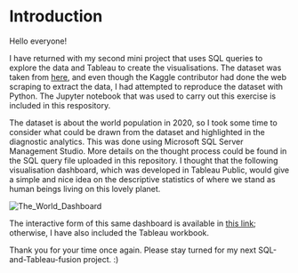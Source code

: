 # Introduction

Hello everyone!

I have returned with my second mini project that uses SQL queries to explore the data and Tableau to create the visualisations. The dataset was taken from [here](https://www.kaggle.com/tanuprabhu/population-by-country-2020), and even though the Kaggle contributor had done the web scraping to extract the data, I had attempted to reproduce the dataset with Python. The Jupyter notebook that was used to carry out this exercise is included in this respository.

The dataset is about the world population in 2020, so I took some time to consider what could be drawn from the dataset and highlighted in the diagnostic analytics. This was done using Microsoft SQL Server Management Studio. More details on the thought process could be found in the SQL query file uploaded in this repository. I thought that the following visualisation dashboard, which was developed in Tableau Public, would give a simple and nice idea on the descriptive statistics of where we stand as human beings living on this lovely planet.

![The_World_Dashboard](https://user-images.githubusercontent.com/98215213/151663329-66befda9-decb-4f14-9b0b-35895fd23bd6.png)

The interactive form of this same dashboard is available in [this link](https://public.tableau.com/views/TheWorld_16433824656360/Dashboard1?:language=en-US&publish=yes&:display_count=n&:origin=viz_share_link); otherwise, I have also included the Tableau workbook.

Thank you for your time once again. Please stay turned for my next SQL-and-Tableau-fusion project. :)
